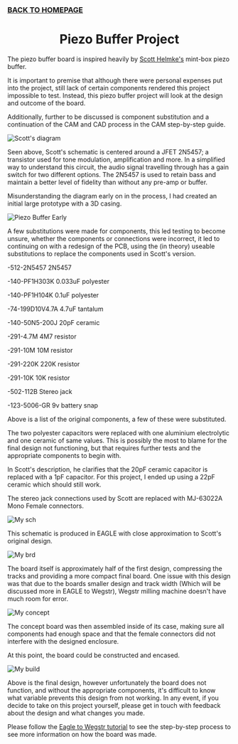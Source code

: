 ### [BACK TO HOMEPAGE](https://ejwilcoxprojects.github.io)






<h1 align="center">Piezo Buffer Project</h1>




The piezo buffer board is inspired heavily by [Scott Helmke's](http://scotthelmke.com/Mint-box-buffer.html) mint-box piezo buffer.

It is important to premise that although there were personal expenses put into the project, still lack of certain components rendered this project impossible to test. Instead, this piezo buffer project will look at the design and outcome of the board. 

Additionally, further to be discussed is component substitution and a continuation of the CAM and CAD process in the CAM step-by-step guide.

![Scott's diagram](https://i.ibb.co/zFz0LWb/Mint-box-buffer-schematic.jpg)

Seen above, Scott's schematic is centered around a JFET 2N5457; a transistor used for tone modulation, amplification and more. In a simplified way to understand this circuit, the audio signal travelling through has a gain switch for two different options. The 2N5457 is used to retain bass and maintain a better level of fidelity than without any pre-amp or buffer.

Misunderstanding the diagram early on in the process, I had created an initial large prototype with a 3D casing.

![Piezo Buffer Early](https://i.ibb.co/Mn0X93Z/piezob-buffer-holder-2-2022-Jul-31-10-32-46-AM-000-Customized-View4599899894-png-alpha.png)

A few substitutions were made for components, this led testing to become unsure, whether the components or connections were incorrect, it led to continuing on with a redesign of the PCB, using the (in theory) useable substitutions to replace the components used in Scott's version. 

-512-2N5457	2N5457

-140-PF1H303K	0.033uF polyester

-140-PF1H104K	0.1uF polyester

-74-199D10V4.7A	4.7uF tantalum

-140-50N5-200J	20pF ceramic

-291-4.7M	4M7 resistor

-291-10M	10M resistor

-291-220K	220K resistor

-291-10K	10K resistor

-502-112B	Stereo jack

-123-5006-GR	9v battery snap


Above is a list of the original components, a few of these were substituted.

The two polyester capacitors were replaced with one aluminium electrolytic and one ceramic of same values. This is possibly the most to blame for the final design not functioning, but that requires further tests and the appropriate components to begin with.

In Scott's description, he clarifies that the 20pF ceramic capacitor is replaced with a 1pF capacitor. For this project, I ended up using a 22pF ceramic which should still work.

The stereo jack connections used by Scott are replaced with MJ-63022A Mono Female connectors.

![My sch](https://i.ibb.co/g9B03QX/Piezo-Buffer-Sch.png)

This schematic is produced in EAGLE with close approximation to Scott's original design.

![My brd](https://i.ibb.co/MZrHC4L/Piezo-Buffer-Brd.png)

The board itself is approximately half of the first design, compressing the tracks and providing a more compact final board.
One issue with this design was that due to the boards smaller design and track width (Which will be discussed more in EAGLE to Wegstr), Wegstr milling machine doesn't have much room for error. 

![My concept](https://i.ibb.co/n3bxJ18/piezo-holder-2022-Jul-31-10-29-57-AM-000-Customized-View26086548375-png-alpha.png) 

The concept board was then assembled inside of its case, making sure all components had enough space and that the female connectors did not interfere with the designed enclosure.

At this point, the board could be constructed and encased.

![My build](https://i.ibb.co/nsqPhFy/DSC-3889.jpg)

Above is the final design, however unfortunately the board does not function, and without the appropriate components, it's difficult to know what variable prevents this design from not working. In any event, if you decide to take on this project yourself, please get in touch with feedback about the design and what changes you made.

Please follow the [Eagle to Wegstr tutorial](http://EJWilcoxProjects.github.io/CTW.html) to see the step-by-step process to see more information on how the board was made.




